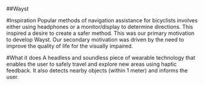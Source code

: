 ##Wayst

#Inspiration
Popular methods of navigation assistance for bicyclists involves either using headphones or a monitor/display to determine directions. This inspired a desire to create a safer method. This was our primary motivation to develop Wayst. Our secondary motivation was driven by the need to improve the quality of life for the visually impaired.

#What it does
A headless and soundless piece of wearable technology that enables the user to safely travel and explore new areas using haptic feedback. It also detects nearby objects (within 1 meter) and informs the user.
